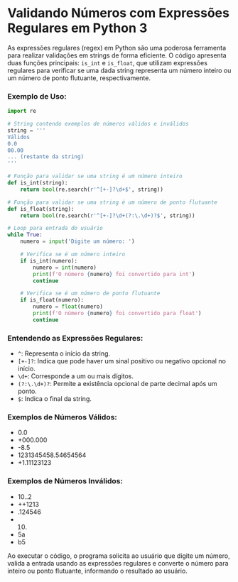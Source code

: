 # Validando Números com Expressões Regulares em Python 3

As expressões regulares (regex) em Python são uma poderosa ferramenta para realizar validações em strings de 
forma eficiente. O código apresenta duas funções principais: `is_int` e `is_float`, que utilizam expressões regulares 
para verificar se uma dada string representa um número inteiro ou um número de ponto flutuante, respectivamente.

### **Exemplo de Uso:**

```python
import re

# String contendo exemplos de números válidos e inválidos
string = '''
Válidos
0.0
00.00
... (restante da string)
'''

# Função para validar se uma string é um número inteiro
def is_int(string):
    return bool(re.search(r'^[+-]?\d+$', string))

# Função para validar se uma string é um número de ponto flutuante
def is_float(string):
    return bool(re.search(r'^[+-]?\d+(?:\.\d+)?$', string))

# Loop para entrada do usuário
while True:
    numero = input('Digite um número: ')

    # Verifica se é um número inteiro
    if is_int(numero):
        numero = int(numero)
        print(f'O número {numero} foi convertido para int')
        continue

    # Verifica se é um número de ponto flutuante
    if is_float(numero):
        numero = float(numero)
        print(f'O número {numero} foi convertido para float')
        continue
```

### **Entendendo as Expressões Regulares:**

- `^`: Representa o início da string.
- `[+-]?`: Indica que pode haver um sinal positivo ou negativo opcional no início.
- `\d+`: Corresponde a um ou mais dígitos.
- `(?:\.\d+)?`: Permite a existência opcional de parte decimal após um ponto.
- `$`: Indica o final da string.

### **Exemplos de Números Válidos:**
- 0.0
- +000.000
- -8.5
- 1231345458.54654564
- +1.11123123

### **Exemplos de Números Inválidos:**
- 10..2
- ++1213
- .124546
- 10.
- 5a
- b5

Ao executar o código, o programa solicita ao usuário que digite um número, valida a entrada usando as expressões 
regulares e converte o número para inteiro ou ponto flutuante, informando o resultado ao usuário.